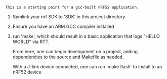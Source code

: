     This is a starting point for a gcc-built nRF52 application.

1) Symlink your nrf SDK to 'SDK' in this project directory

2) Ensure you have an ARM GCC compiler installed

3) run 'make', which should result in a basic application that logs "HELLO WORLD" via RTT.

    From here, one can begin development on a project, adding dependencies to the source
and Makefile as needed.

    With a J-link device connected, one can run 'make flash' to install to an nRF52 device
